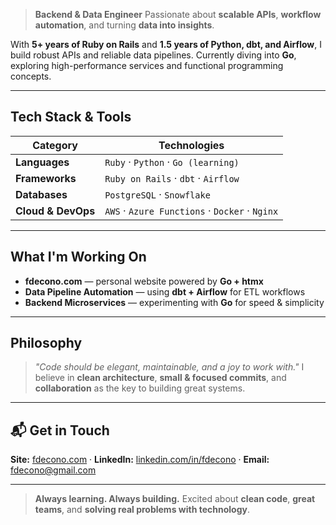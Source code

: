 > **Backend & Data Engineer**
> Passionate about **scalable APIs**, **workflow automation**, and turning **data into insights**.

With **5+ years of Ruby on Rails** and **1.5 years of Python, dbt, and Airflow**, I build robust APIs and reliable data pipelines.
Currently diving into **Go**, exploring high-performance services and functional programming concepts.

---

## Tech Stack & Tools

| **Category**   | **Technologies** |
|----------------|----------------|
| **Languages**  | `Ruby` · `Python` · `Go (learning)` |
| **Frameworks** | `Ruby on Rails` · `dbt` · `Airflow` |
| **Databases**  | `PostgreSQL` · `Snowflake` |
| **Cloud & DevOps** | `AWS` · `Azure Functions` · `Docker` · `Nginx` |

---

## What I'm Working On

- **fdecono.com** — personal website powered by **Go + htmx**
- **Data Pipeline Automation** — using **dbt + Airflow** for ETL workflows
- **Backend Microservices** — experimenting with **Go** for speed & simplicity

---

## Philosophy

> *"Code should be elegant, maintainable, and a joy to work with."*
> I believe in **clean architecture**, **small & focused commits**, and **collaboration** as the key to building great systems.

---


## 📬 Get in Touch

**Site:** [fdecono.com](https://fdecono.com) ·
**LinkedIn:** [linkedin.com/in/fdecono](https://www.linkedin.com/in/federico-decono-12601749/?locale=en_US) ·
**Email:** [fdecono@gmail.com](mailto:fdecono@gmail.com)

---

> **Always learning. Always building.**
> Excited about **clean code**, **great teams**, and **solving real problems with technology**.


